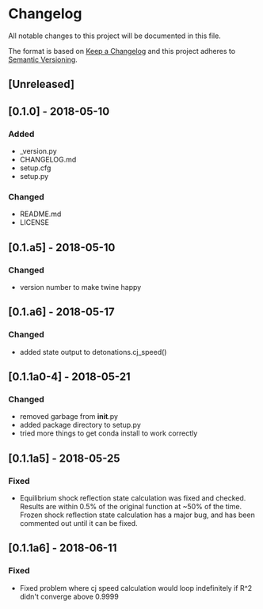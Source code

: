 # Changelog
All notable changes to this project will be documented in this file.

The format is based on [Keep a Changelog](http://keepachangelog.com/en/1.0.0/)
and this project adheres to [Semantic Versioning](http://semver.org/spec/v2.0.0.html).

## [Unreleased]

## [0.1.0] - 2018-05-10
### Added
- _version.py
- CHANGELOG.md
- setup.cfg
- setup.py

### Changed
- README.md
- LICENSE


## [0.1.a5] - 2018-05-10
### Changed
- version number to make twine happy

## [0.1.a6] - 2018-05-17
### Changed
- added state output to detonations.cj_speed()

## [0.1.1a0-4] - 2018-05-21
### Changed
- removed garbage from __init__.py
- added package directory to setup.py
- tried more things to get conda install to work correctly

## [0.1.1a5] - 2018-05-25
### Fixed
- Equilibrium shock reflection state calculation was fixed and checked. Results are within 0.5% of the original function at ~50% of the time. Frozen shock reflection state calculation has a major bug, and has been commented out until it can be fixed.

## [0.1.1a6] - 2018-06-11
### Fixed
- Fixed problem where cj speed calculation would loop indefinitely if R^2 didn't converge above 0.9999
